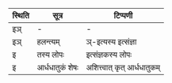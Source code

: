 | स्थिति | सूत्र | टिप्पणी |
| ----- | ------- | ------ |
| इञ् | - | - |
| इञ् | हलन्त्यम् | ञ्-इत्यस्य इत्संज्ञा |
| इ | तस्य लोपः | इत्संज्ञकस्य लोपः |
| इ | आर्धधातुकं शेषः | अशित्त्वात् कृत् आर्धधातुकम् |
